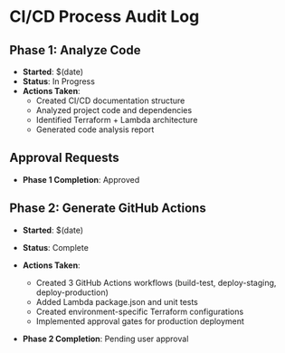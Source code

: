 # CI/CD Process Audit Log

## Phase 1: Analyze Code
- **Started**: $(date)
- **Status**: In Progress
- **Actions Taken**:
  - Created CI/CD documentation structure
  - Analyzed project code and dependencies
  - Identified Terraform + Lambda architecture
  - Generated code analysis report

## Approval Requests
- **Phase 1 Completion**: Approved

## Phase 2: Generate GitHub Actions
- **Started**: $(date)
- **Status**: Complete
- **Actions Taken**:
  - Created 3 GitHub Actions workflows (build-test, deploy-staging, deploy-production)
  - Added Lambda package.json and unit tests
  - Created environment-specific Terraform configurations
  - Implemented approval gates for production deployment

- **Phase 2 Completion**: Pending user approval